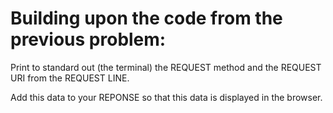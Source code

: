 # Building upon the code from the previous problem:

Print to standard out (the terminal) the REQUEST method and the REQUEST URI from the REQUEST LINE.

Add this data to your REPONSE so that this data is displayed in the browser.

